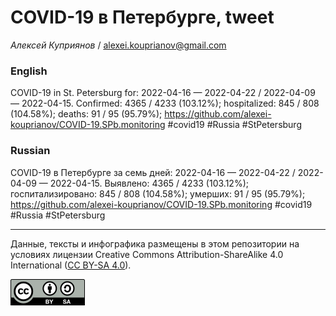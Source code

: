 COVID-19 в Петербурге, tweet
============================

*Алексей Куприянов* /
<a href="mailto:alexei.kouprianov@gmail.com" class="email">alexei.kouprianov@gmail.com</a>

### English

COVID-19 in St. Petersburg for: 2022-04-16 — 2022-04-22 / 2022-04-09 —
2022-04-15. Сonfirmed: 4365 / 4233 (103.12%); hospitalized: 845 / 808
(104.58%); deaths: 91 / 95 (95.79%);
<a href="https://github.com/alexei-kouprianov/COVID-19.SPb.monitoring" class="uri">https://github.com/alexei-kouprianov/COVID-19.SPb.monitoring</a>
\#covid19 \#Russia \#StPetersburg

### Russian

COVID-19 в Петербурге за семь дней: 2022-04-16 — 2022-04-22 / 2022-04-09
— 2022-04-15. Выявлено: 4365 / 4233 (103.12%); госпитализировано: 845 /
808 (104.58%); умерших: 91 / 95 (95.79%);
<a href="https://github.com/alexei-kouprianov/COVID-19.SPb.monitoring" class="uri">https://github.com/alexei-kouprianov/COVID-19.SPb.monitoring</a>
\#covid19 \#Russia \#StPetersburg

------------------------------------------------------------------------

Данные, тексты и инфографика размещены в этом репозитории на условиях
лицензии Creative Commons Attribution-ShareAlike 4.0 International ([CC
BY-SA 4.0](https://creativecommons.org/licenses/by-sa/4.0/)).

![](../misc/CC-BY-SA-icon.png "CC-BY-SA")
